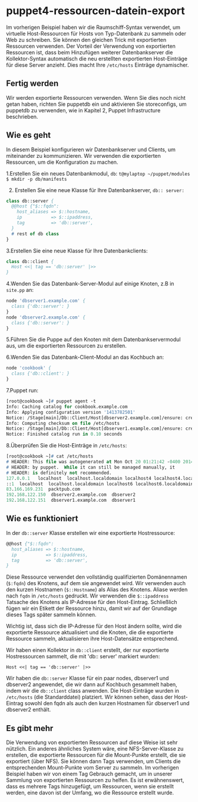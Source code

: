 # puppet4-ressourcen-datein-export

Im vorherigen Beispiel haben wir die Raumschiff-Syntax verwendet, um virtuelle Host-Ressourcen für Hosts von Typ-Datenbank zu sammeln oder Web zu schreiben. Sie können den gleichen Trick mit exportierten Ressourcen verwenden. Der Vorteil der Verwendung von exportierten Ressourcen ist, dass beim Hinzufügen weiterer Datenbankserver die Kollektor-Syntax automatisch die neu erstellten exportierten Host-Einträge für diese Server anzieht. Dies macht Ihre `/etc/hosts` Einträge dynamischer.

## Fertig werden

Wir werden exportierte Ressourcen verwenden. Wenn Sie dies noch nicht getan haben, richten Sie puppetdb ein und aktivieren Sie storeconfigs, um puppetdb zu verwenden, wie in Kapitel 2, Puppet Infrastructure beschrieben.

## Wie es geht

In diesem Beispiel konfigurieren wir Datenbankserver und Clients, um miteinander zu kommunizieren. Wir verwenden die exportierten Ressourcen, um die Konfiguration zu machen.

1.Erstellen Sie ein neues Datenbankmodul, `db`:
`t@mylaptop ~/puppet/modules $ mkdir -p db/manifests`

2. Erstellen Sie eine neue Klasse für Ihre Datenbankserver, `db:: server:`

```pp
class db::server {
  @@host {"$::fqdn":
    host_aliases => $::hostname,
    ip           => $::ipaddress,
    tag          => 'db::server',
  }
  # rest of db class
}
```

3.Erstellen Sie eine neue Klasse für Ihre Datenbankclients:

```pp
class db::client {
  Host <<| tag == 'db::server' |>>
}
```

4.Wenden Sie das Datenbank-Server-Modul auf einige Knoten, z.B in `site.pp` an:

```pp
node 'dbserver1.example.com' {
  class {'db::server': }
}
node 'dbserver2.example.com' {
  class {'db::server': }
}
```

5.Führen Sie die Puppe auf den Knoten mit dem Datenbankservermodul aus, um die exportierten Ressourcen zu erstellen.

6.Wenden Sie das Datenbank-Client-Modul an das Kochbuch an:

```pp
node 'cookbook' {
  class {'db::client': }
}
```

7.Puppet run:

```pp
[root@cookbook ~]# puppet agent -t
Info: Caching catalog for cookbook.example.com
Info: Applying configuration version '1413782501'
Notice: /Stage[main]/Db::Client/Host[dbserver2.example.com]/ensure: created
Info: Computing checksum on file /etc/hosts
Notice: /Stage[main]/Db::Client/Host[dbserver1.example.com]/ensure: created
Notice: Finished catalog run in 0.10 seconds
```

8.Überprüfen Sie die Host-Einträge in `/etc/hosts`:

```pp
[root@cookbook ~]# cat /etc/hosts
# HEADER: This file was autogenerated at Mon Oct 20 01:21:42 -0400 2014
# HEADER: by puppet.  While it can still be managed manually, it
# HEADER: is definitely not recommended.
127.0.0.1	localhost  localhost.localdomain localhost4 localhost4.localdomain4
::1  localhost  localhost.localdomain localhost6 localhost6.localdomain6
83.166.169.231  packtpub.com
192.168.122.150  dbserver2.example.com  dbserver2
192.168.122.151  dbserver1.example.com  dbserver1
```

## Wie es funktioniert

In der `db::server` Klasse erstellen wir eine exportierte Hostressource:

```pp
@@host {"$::fqdn":
  host_aliases => $::hostname,
  ip           => $::ipaddress,
  tag          => 'db::server',
}
```

Diese Ressource verwendet den vollständig qualifizierten Domänennamen (`$:fqdn`) des Knotens, auf dem sie angewendet wird. Wir verwenden auch den kurzen Hostnamen (`$::Hostname`) als Alias des Knotens. Aliase werden nach `fqdn` in `/etc/hosts` gedruckt. Wir verwenden die `$::ipaddress` Tatsache des Knotens als IP-Adresse für den Host-Eintrag. Schließlich fügen wir ein Etikett der Ressource hinzu, damit wir auf der Grundlage dieses Tags später sammeln können.

Wichtig ist, dass sich die IP-Adresse für den Host ändern sollte, wird die exportierte Ressource aktualisiert und die Knoten, die die exportierte Ressource sammeln, aktualisieren ihre Host-Datensätze entsprechend.

Wir haben einen Kollektor in `db::client` erstellt, der nur exportierte Hostressourcen sammelt, die mit 'db:: server' markiert wurden:

`Host <<| tag == 'db::server' |>>`

Wir haben die `db::server` Klasse für ein paar nodes, dbserver1 und dbserver2 angewendet, die wir dann auf Kochbuch gesammelt haben, indem wir die `db::client` class anwenden. Die Host-Einträge wurden in `/etc/hosts` (die Standarddatei) platziert. Wir können sehen, dass der Host-Eintrag sowohl den fqdn als auch den kurzen Hostnamen für dbserver1 und dbserver2 enthält.

## Es gibt mehr

Die Verwendung von exportierten Ressourcen auf diese Weise ist sehr nützlich. Ein anderes ähnliches System wäre, eine NFS-Server-Klasse zu erstellen, die exportierte Ressourcen für die Mount-Punkte erstellt, die sie exportiert (über NFS). Sie können dann Tags verwenden, um Clients die entsprechenden Mount-Punkte vom Server zu sammeln. Im vorherigen Beispiel haben wir von einem Tag Gebrauch gemacht, um in unserer Sammlung von exportierten Ressourcen zu helfen. Es ist erwähnenswert, dass es mehrere Tags hinzugefügt, um Ressourcen, wenn sie erstellt werden, eine davon ist der Umfang, wo die Ressource erstellt wurde.
